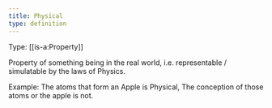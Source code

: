```yaml
---
title: Physical
type: definition
---
```


Type: [[is-a:Property]]

Property of something being in the real world, i.e. representable / simulatable by the laws of Physics.

Example: The atoms that form an Apple is Physical, The conception of those atoms or the apple is not.